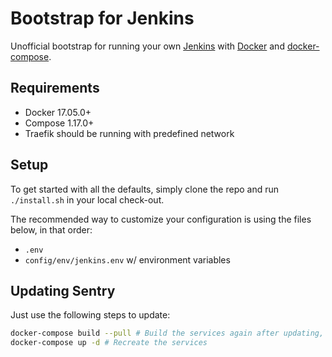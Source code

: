 # Bootstrap for Jenkins

Unofficial bootstrap for running your own [Jenkins](https://jenkins.io/) with [Docker](https://www.docker.com/) and [docker-compose](https://docs.docker.com/compose/).

## Requirements

 * Docker 17.05.0+
 * Compose 1.17.0+
 * Traefik should be running with predefined network

## Setup

To get started with all the defaults, simply clone the repo and run `./install.sh` in your local check-out.

The recommended way to customize your configuration is using the files below, in that order:

 * `.env`
 * `config/env/jenkins.env` w/ environment variables

## Updating Sentry

Just use the following steps to update:
```sh
docker-compose build --pull # Build the services again after updating, and make sure we're up to date on patch version
docker-compose up -d # Recreate the services
```